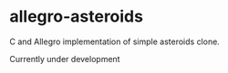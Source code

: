 # allegro-asteroids

C and Allegro implementation of simple asteroids clone.

Currently under development
